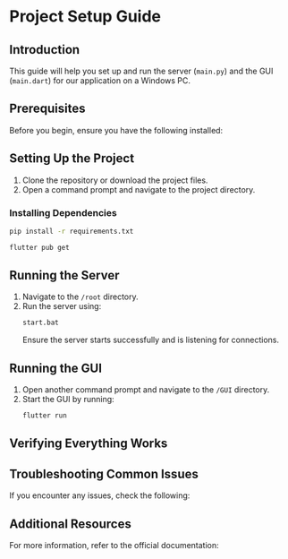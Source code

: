 # Project Setup Guide

## Introduction
This guide will help you set up and run the server (`main.py`) and the GUI (`main.dart`) for our application on a Windows PC.

## Prerequisites
Before you begin, ensure you have the following installed:

## Setting Up the Project
1. Clone the repository or download the project files.
2. Open a command prompt and navigate to the project directory.

### Installing Dependencies
  ```bash
  pip install -r requirements.txt
  ```
  ```bash
  flutter pub get
  ```

## Running the Server
1. Navigate to the `/root` directory.
2. Run the server using:
   ```bash
   start.bat
   ```
   Ensure the server starts successfully and is listening for connections.

## Running the GUI
1. Open another command prompt and navigate to the `/GUI` directory.
2. Start the GUI by running:
   ```bash
   flutter run
   ```

## Verifying Everything Works

## Troubleshooting Common Issues
If you encounter any issues, check the following:

## Additional Resources
For more information, refer to the official documentation:
